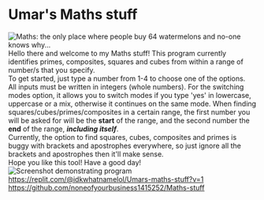 # Umar's Maths stuff
![Maths: the only place where people buy 64 watermelons and no-one knows why...](https://www.bing.com/images/blob?bcid=RLGht7PssYcCsA "the truest meme ever")
Hello there and welcome to my Maths stuff!
This program currently identifies primes, composites, squares and cubes from within a range of number/s that you specify.   
To get started, just type a number from 1-4 to choose one of the options.   
All inputs must be written in integers (whole numbers). For the switching modes option, it allows you to switch modes if you type 'yes' in lowercase, uppercase or a mix, otherwise it continues on the same mode.
When finding squares/cubes/primes/composites in a certain range, the first number you will be asked for will be the **start** of the range, and the second number the **end** of the range, ***including itself***.  
Currently, the option to find squares, cubes, composites and primes is buggy with brackets and apostrophes everywhere, so just ignore all the brackets and apostrophes then it'll make sense.  
Hope you like this tool! Have a good day!
![Screenshot demonstrating program](https://www.bing.com/images/blob?bcid=RKJT5ECuUIcCFA "program in action!")
https://replit.com/@idkwhatnamelol/Umars-maths-stuff?v=1  
https://github.com/noneofyourbusiness1415252/Maths-stuff